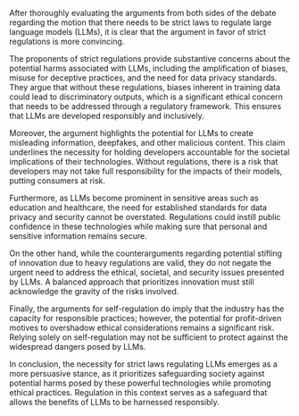 After thoroughly evaluating the arguments from both sides of the debate regarding the motion that there needs to be strict laws to regulate large language models (LLMs), it is clear that the argument in favor of strict regulations is more convincing. 

The proponents of strict regulations provide substantive concerns about the potential harms associated with LLMs, including the amplification of biases, misuse for deceptive practices, and the need for data privacy standards. They argue that without these regulations, biases inherent in training data could lead to discriminatory outputs, which is a significant ethical concern that needs to be addressed through a regulatory framework. This ensures that LLMs are developed responsibly and inclusively.

Moreover, the argument highlights the potential for LLMs to create misleading information, deepfakes, and other malicious content. This claim underlines the necessity for holding developers accountable for the societal implications of their technologies. Without regulations, there is a risk that developers may not take full responsibility for the impacts of their models, putting consumers at risk.

Furthermore, as LLMs become prominent in sensitive areas such as education and healthcare, the need for established standards for data privacy and security cannot be overstated. Regulations could instill public confidence in these technologies while making sure that personal and sensitive information remains secure.

On the other hand, while the counterarguments regarding potential stifling of innovation due to heavy regulations are valid, they do not negate the urgent need to address the ethical, societal, and security issues presented by LLMs. A balanced approach that prioritizes innovation must still acknowledge the gravity of the risks involved. 

Finally, the arguments for self-regulation do imply that the industry has the capacity for responsible practices; however, the potential for profit-driven motives to overshadow ethical considerations remains a significant risk. Relying solely on self-regulation may not be sufficient to protect against the widespread dangers posed by LLMs.

In conclusion, the necessity for strict laws regulating LLMs emerges as a more persuasive stance, as it prioritizes safeguarding society against potential harms posed by these powerful technologies while promoting ethical practices. Regulation in this context serves as a safeguard that allows the benefits of LLMs to be harnessed responsibly.